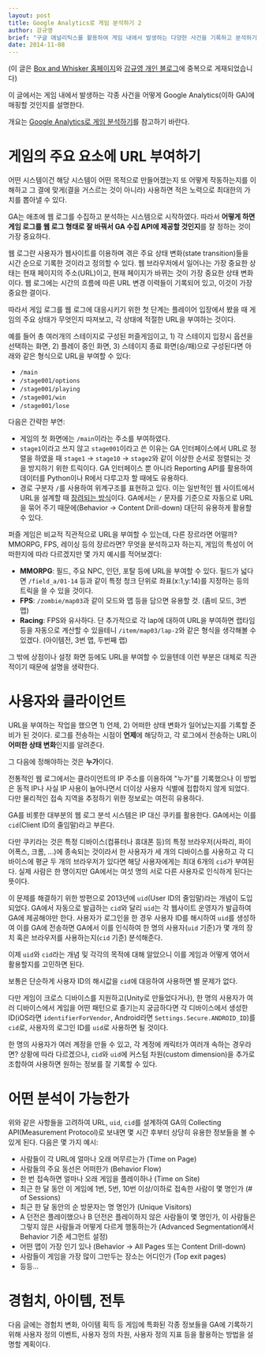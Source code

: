 ```yaml
---
layout: post
title: Google Analytics로 게임 분석하기 2
author: 강규영
brief: "구글 애널리틱스를 활용하여 게임 내에서 발생하는 다양한 사건을 기록하고 분석하기"
date: 2014-11-08
---
```


(이 글은 [Box and Whisker 홈페이지](http://www.boxnwhis.kr/)와 [강규영 개인 블로그](http://www.ecogwiki.com/sp.posts)에 중복으로 게재되었습니다)

이 글에서는 게임 내에서 발생하는 각종 사건을 어떻게 Google Analytics(이하 GA)에 매핑할 것인지를 설명한다.

개요는 [Google Analytics로 게임 분석하기](http://boxnwhis.kr/2014/09/15/analyze_game_using_ga_1.html)를 참고하기 바란다.


# 게임의 주요 요소에 URL 부여하기

어떤 시스템이건 해당 시스템이 어떤 목적으로 만들어졌는지 또 어떻게 작동하는지를 이해하고 그 결에 맞게(결을 거스르는 것이 아니라) 사용하면 적은 노력으로 최대한의 가치를 뽑아낼 수 있다.

GA는 애초에 웹 로그를 수집하고 분석하는 시스템으로 시작하였다. 따라서 **어떻게 하면 게임 로그를 웹 로그 형태로 잘 바꿔서 GA 수집 API에 제공할 것인지**를 잘 정하는 것이 가장 중요하다.

웹 로그란 사용자가 웹사이트를 이용하며 겪은 주요 상태 변화(state transition)들을 시간 순으로 기록한 것이라고 정의할 수 있다. 웹 브라우저에서 일어나는 가장 중요한 상태는 현재 페이지의 주소(URL)이고, 현재 페이지가 바뀌는 것이 가장 중요한 상태 변화이다. 웹 로그에는 시간의 흐름에 따른 URL 변경 이력들이 기록되어 있고, 이것이 가장 중요한 결이다.

따라서 게임 로그를 웹 로그에 대응시키기 위한 첫 단계는 플레이어 입장에서 봤을 때 게임의 주요 상태가 무엇인지 따져보고, 각 상태에 적절한 URL을 부여하는 것이다.

예를 들어 총 여러개의 스테이지로 구성된 퍼즐게임이고, 1) 각 스테이지 입장시 옵션을 선택하는 화면, 2) 플레이 중인 화면, 3) 스테이지 종료 화면(승/패)으로 구성된다면 아래와 같은 형식으로 URL을 부여할 수 있다:

*   ``/main``
*   ``/stage001/options``
*   ``/stage001/playing``
*   ``/stage001/win``
*   ``/stage001/lose``

다음은 간략한 부연:

*   게임의 첫 화면에는 ``/main``이라는 주소를 부여하였다.
*   ``stage1``이라고 쓰지 않고 ``stage001``이라고 쓴 이유는 GA 인터페이스에서 URL로 정렬을 하였을 때 ``stage1`` -> ``stage10`` -> ``stage2``와 같이 이상한 순서로 정렬되는 것을 방지하기 위한 트릭이다. GA 인터페이스 뿐 아니라 Reporting API를 활용하여 데이터를 Python이나 R에서 다루고자 할 때에도 유용하다.
*   경로 구분자 ``/``를 사용하여 위계구조를 표현하고 있다. 이는 일반적인 웹 사이트에서 URL을 설계할 때 [장려되는 방식](http://www.nngroup.com/articles/url-as-ui/)이다. GA에서는 ``/`` 문자를 기준으로 자동으로 URL을 묶어 주기 때문에(Behavior -> Content Drill-down) 대단히 유용하게 활용할 수 있다.

퍼즐 게임은 비교적 직관적으로 URL을 부여할 수 있는데, 다른 장르라면 어떨까? MMORPG, FPS, 레이싱 등의 장르라면? 무엇을 분석하고자 하는지, 게임의 특성이 어떠한지에 따라 다르겠지만 몇 가지 예시를 적어보겠다:

*   **MMORPG**: 필드, 주요 NPC, 인던, 포탈 등에 URL을 부여할 수 있다. 필드가 넓다면 ``/field_a/01-14`` 등과 같이 특정 청크 단위로 좌표(x:1,y:14)를 지정하는 등의 트릭을 쓸 수 있을 것이다.
*   **FPS**: ``/zombie/map03``과 같이 모드와 맵 등을 담으면 유용할 것. (좀비 모드, 3번 맵)
*   **Racing**: FPS와 유사하다. 단 추가적으로 각 lap에 대하여 URL을 부여하면 랩타임 등을 자동으로 계산할 수 있을테니 ``/item/map03/lap-2``와 같은 형식을 생각해볼 수 있겠다. (아이템전, 3번 맵, 두번째 랩)

그 밖에 상점이나 설정 화면 등에도 URL을 부여할 수 있을텐데 이런 부분은 대체로 직관적이기 때문에 설명을 생략한다.


# 사용자와 클라이언트

URL을 부여하는 작업을 했으면 1) 언제, 2) 어떠한 상태 변화가 일어났는지를 기록할 준비가 된 것이다. 로그를 전송하는 시점이 **언제**에 해당하고, 각 로그에서 전송하는 URL이 **어떠한 상태 변화**인지를 알려준다.

그 다음에 정해야하는 것은 **누가**이다.

전통적인 웹 로그에서는 클라이언트의 IP 주소를 이용하여 "누가"를 기록했으나 이 방법은 동적 IP나 사실 IP 사용이 늘어나면서 더이상 사용자 식별에 접합하지 않게 되었다. 다만 물리적인 접속 지역을 추정하기 위한 정보로는 여전히 유용하다.

GA를 비롯한 대부분의 웹 로그 분석 시스템은 IP 대신 쿠키를 활용한다. GA에서는 이를 ``cid``(Client ID의 줄임말)라고 부른다.

다만 쿠키라는 것은 특정 디바이스(컴퓨터나 휴대폰 등)의 특정 브라우저(사파리, 파이어폭스, 크롬, ...)에 종속되는 것이라서 한 사용자가 세 개의 디바이스를 사용하고 각 디바이스에 평균 두 개의 브라우저가 있다면 해당 사용자에게는 최대 6개의 ``cid``가 부여된다. 실제 사람은 한 명이지만 GA에서는 여섯 명의 서로 다른 사용자로 인식하게 된다는 뜻이다.

이 문제를 해결하기 위한 방편으로 2013년에 ``uid``(User ID의 줄임말)라는 개념이 도입되었다. GA에서 자동으로 발급하는 ``cid``와 달리 ``uid``는 각 웹사이트 운영자가 발급하여 GA에 제공해야만 한다. 사용자가 로그인을 한 경우 사용자 ID를 해시하여 ``uid``를 생성하여 이를 GA에 전송하면 GA에서 이를 인식하여 한 명의 사용자(``uid`` 기준)가 몇 개의 장치 혹은 브라우저를 사용하는지(``cid`` 기준) 분석해준다.

이제 ``uid``와 ``cid``라는 개념 및 각각의 목적에 대해 알았으니 이를 게임과 어떻게 엮어서 활용할지를 고민하면 된다.

보통은 단순하게 사용자 ID의 해시값을 ``cid``에 대응하여 사용하면 별 문제가 없다.

다만 게임이 크로스 디바이스를 지원하고(Unity로 만들었다거나), 한 명의 사용자가 여러 디바이스에서 게임을 어떤 패턴으로 즐기는지 궁금하다면 각 디바이스에서 생성한 ID(iOS라면 ``identifierForVendor``, Android라면 ``Settings.Secure.ANDROID_ID``)를 ``cid``로, 사용자의 로그인 ID를 ``uid``로 사용하면 될 것이다.

한 명의 사용자가 여러 계정을 만들 수 있고, 각 계정에 캐릭터가 여러개 속하는 경우라면? 상황에 따라 다르겠으나, ``cid``와 ``uid``에 커스텀 차원(custom dimension)을 추가로 조합하여 사용하면 원하는 정보를 잘 기록할 수 있다.


# 어떤 분석이 가능한가

위와 같은 사항들을 고려하여 URL, ``uid``, ``cid``를 설계하여 GA의 Collecting API(Measurement Protocol)로 보내면 몇 시간 후부터 상당히 유용한 정보들을 볼 수 있게 된다. 다음은 몇 가지 예시:

*   사람들이 각 URL에 얼마나 오래 머무르는가 (Time on Page)
*   사람들의 주요 동선은 어떠한가 (Behavior Flow)
*   한 번 접속하면 얼마나 오래 게임을 플레이하나 (Time on Site)
*   최근 한 달 동안 이 게임에 1번, 5번, 10번 이상/이하로 접속한 사람이 몇 명인가 (# of Sessions)
*   최근 한 달 동안의 순 방문자는 명 명인가 (Unique Visitors)
*   A 던전은 플레이했으나 B 던전은 플레이하지 않은 사람들이 몇 명인가, 이 사람들은 그렇지 않은 사람들과 어떻게 다르게 행동하는가 (Advanced Segmentation에서 Behavior 기준 세그먼트 설정)
*   어떤 맵이 가장 인기 있나 (Behavior -> All Pages 또는 Content Drill-down)
*   사람들이 게임을 가장 많이 그만두는 장소는 어디인가 (Top exit pages)
*   등등...


# 경험치, 아이템, 전투

다음 글에는 경험치 변화, 아이템 획득 등 게임에 특화된 각종 정보들을 GA에 기록하기 위해 사용자 정의 이벤트, 사용자 정의 차원, 사용자 정의 지표 등을 활용하는 방법을 설명할 계획이다.

